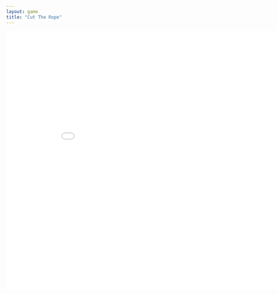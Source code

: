 ```yaml
---
layout: game
title: "Cut The Rope"
---
```

<embed src="src/" width="900" height="700" allowfullscreen>
